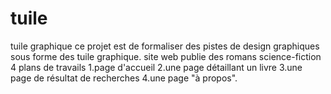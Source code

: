 # tuile
tuile graphique
ce projet est de formaliser des pistes de design graphiques sous forme des tuile graphique.
site web publie des romans science-fiction
4 plans de travails 
    1.page d'accueil
    2.une page détaillant un livre
    3.une page de résultat de recherches 
    4.une page "à propos".
